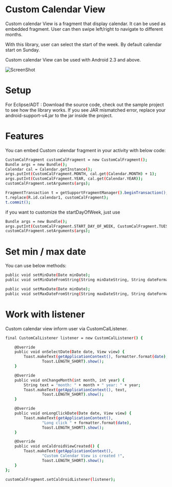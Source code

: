 # Custom Calendar View

Custom calendar View is a fragment that display calendar. It can be used as embedded fragment. User can then swipe left/right to navigate to different months.

With this library, user can select the start of the week.  By default calendar start on Sunday.

Custom calendar View can be used with Android 2.3 and above.

![ScreenShot](http://nsa33.casimages.com/img/2015/02/17/15021704532437812.png)

# Setup

For Eclipse/ADT : Download the source code, check out the sample project to see how the library works.
If you see JAR mismatched error, replace your android-support-v4.jar to the jar inside the project.

# Features

You can embed Custom calendar fragment in your activity with below code:

```sh
CustomCalFragment customCalFragment = new CustomCalFragment();
Bundle args = new Bundle();
Calendar cal = Calendar.getInstance();
args.putInt(CustomCalFragment.MONTH, cal.get(Calendar.MONTH) + 1);
args.putInt(CustomCalFragment.YEAR, cal.get(Calendar.YEAR));
customCalFragment.setArguments(args);

FragmentTransaction t = getSupportFragmentManager().beginTransaction();
t.replace(R.id.calendar1, customCalFragment);
t.commit();
```

if you want to customize the startDayOfWeek, just use

```sh
Bundle args = new Bundle();
args.putInt(CustomCalFragment.START_DAY_OF_WEEK, CustomCalFragment.TUESDAY); // Tuesday
customCalFragment.setArguments(args);
```

# Set min / max date

You can use below methods:

```sh
public void setMinDate(Date minDate);
public void setMinDateFromString(String minDateString, String dateFormat);

public void setMaxDate(Date minDate);
public void setMaxDateFromString(String maxDateString, String dateFormat);
```

# Work with listener

Custom calendar view inform user via CustomCalListener.

```sh
final CustomCalListener listener = new CustomCalListener() {

    @Override
    public void onSelectDate(Date date, View view) {
        Toast.makeText(getApplicationContext(), formatter.format(date),
                Toast.LENGTH_SHORT).show();
    }

    @Override
    public void onChangeMonth(int month, int year) {
        String text = "month: " + month + " year: " + year;
        Toast.makeText(getApplicationContext(), text,
                Toast.LENGTH_SHORT).show();
    }

    @Override
    public void onLongClickDate(Date date, View view) {
        Toast.makeText(getApplicationContext(),
                "Long click " + formatter.format(date),
                Toast.LENGTH_SHORT).show();
    }

    @Override
    public void onCaldroidViewCreated() {
        Toast.makeText(getApplicationContext(),
                "Custom Calendar View is created !",
                Toast.LENGTH_SHORT).show();
    }
};

customCalFragment.setCaldroidListener(listener);

```
